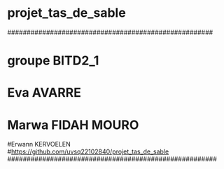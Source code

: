 # projet_tas_de_sable

#####################################################
# groupe BITD2_1
# Eva AVARRE
# Marwa FIDAH MOURO
#Erwann KERVOELEN
#https://github.com/uvsq22102840/projet_tas_de_sable
######################################################
